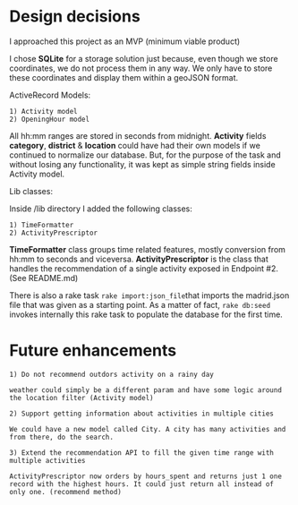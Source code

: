 # Design decisions

I approached this project as an MVP (minimum viable product)

I chose **SQLite** for a storage solution just because, even though we store coordinates, we do not process them in any way. We only have to store these coordinates and display them within a geoJSON format.

ActiveRecord Models:

    1) Activity model
    2) OpeningHour model

All hh:mm ranges are stored in seconds from midnight.
**Activity** fields **category**, **district** & **location** could have had their own models if we continued to normalize our database. But, for the purpose of the task and without losing any functionality, it was kept as simple string fields inside Activity model.

Lib classes:

Inside /lib directory I added the following classes:

    1) TimeFormatter
    2) ActivityPrescriptor

**TimeFormatter** class groups time related features, mostly conversion from hh:mm to seconds and viceversa.
**ActivityPrescriptor** is the class that handles the recommendation of a single activity exposed in Endpoint #2. (See README.md)

There is also a rake task ```rake import:json_file```that imports the madrid.json file that was given as a starting point. As a matter of fact, ```rake db:seed``` invokes internally this rake task to populate the database for the first time.

# Future enhancements

    1) Do not recommend outdors activity on a rainy day
    
    weather could simply be a different param and have some logic around the location filter (Activity model)

    2) Support getting information about activities in multiple cities
    
    We could have a new model called City. A city has many activities and from there, do the search.

    3) Extend the recommendation API to fill the given time range with multiple activities
    
    ActivityPrescriptor now orders by hours_spent and returns just 1 one record with the highest hours. It could just return all instead of only one. (recommend method)
